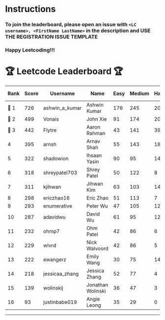 # Instructions
### To join the leaderboard, please open an issue with `<LC username>, <FirstName LastName>` in the description and USE THE REGISTRATION ISSUE TEMPLATE
### Happy Leetcoding!!!


# 🏆 Leetcode Leaderboard 🏆

| Rank | Score | Username       | Name | Easy | Medium | Hard | Problems Solved |
|------|----------------|-----------------|-------------------|--------------|--------------|--------------|--------------|
| 🥇 1 | 726 | ashwin_a_kumar | Ashwin Kumar | 176 | 245 | 20 | 441 |
| 🥈 2 | 499 | Vonais | John Xie | 91 | 174 | 20 | 285 |
| 🥉 3 | 442 | Flytre | Aaron Rahman | 43 | 141 | 39 | 223 |
| 4 | 395 | arnsh | Arnav Shah | 55 | 143 | 18 | 216 |
| 5 | 322 | shadowion | Ihsaan Yasin | 90 | 95 | 14 | 199 |
| 6 | 318 | shreypatel703 | Shrey Patel | 50 | 122 | 8 | 180 |
| 7 | 311 | kjihwan | Jihwan Kim | 63 | 103 | 14 | 180 |
| 8 | 298 | ericzhao16 | Eric Zhao | 51 | 113 | 7 | 171 |
| 9 | 293 | enumerative | Peter Wu | 47 | 105 | 12 | 164 |
| 10 | 287 | adavidwu | David Wu | 61 | 95 | 12 | 168 |
| 11 | 232 | ohmp7 | Ohm Patel | 42 | 86 | 6 | 134 |
| 12 | 229 | wlvrd | Nick Walvoord | 42 | 86 | 5 | 133 |
| 13 | 222 | ewangerz | Emily Wang | 30 | 75 | 14 | 119 |
| 14 | 218 | jessicaa_zhang | Jessica Zhang | 52 | 77 | 4 | 133 |
| 15 | 139 | wolinskij | Jonathan Wolinski | 36 | 47 | 3 | 86 |
| 16 | 93 | justinbabe019 | Angie Leong | 35 | 29 | 0 | 64 |
---